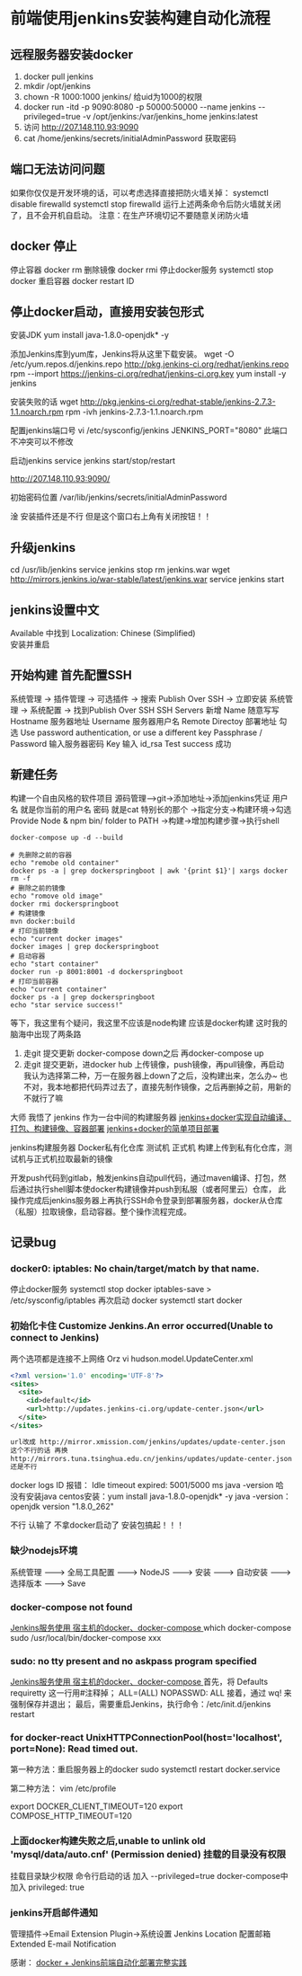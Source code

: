 # 前端使用jenkins安装构建自动化流程
## 远程服务器安装docker
1. docker pull jenkins
2. mkdir /opt/jenkins
3. chown -R 1000:1000 jenkins/    给uid为1000的权限
4. docker run -itd -p 9090:8080 -p 50000:50000 --name jenkins --privileged=true  -v /opt/jenkins:/var/jenkins_home jenkins:latest
5. 访问 http://207.148.110.93:9090
6. cat /home/jenkins/secrets/initialAdminPassword 获取密码


## 端口无法访问问题
如果你仅仅是开发环境的话，可以考虑选择直接把防火墙关掉：
systemctl disable firewalld
systemctl stop firewalld
运行上述两条命令后防火墙就关闭了，且不会开机自启动。
注意：在生产环境切记不要随意关闭防火墙
## docker 停止
停止容器 docker rm
删除镜像 docker rmi
停止docker服务 systemctl stop docker
重启容器 docker restart ID
## 停止docker启动，直接用安装包形式
安装JDK
yum install java-1.8.0-openjdk* -y 

添加Jenkins库到yum库，Jenkins将从这里下载安装。
wget -O /etc/yum.repos.d/jenkins.repo http://pkg.jenkins-ci.org/redhat/jenkins.repo
rpm --import https://jenkins-ci.org/redhat/jenkins-ci.org.key
yum install -y jenkins

安装失败的话
wget http://pkg.jenkins-ci.org/redhat-stable/jenkins-2.7.3-1.1.noarch.rpm
rpm -ivh jenkins-2.7.3-1.1.noarch.rpm

配置jenkins端口号
vi /etc/sysconfig/jenkins
JENKINS_PORT="8080"  此端口不冲突可以不修改 

启动jenkins
service jenkins start/stop/restart

http://207.148.110.93:9090/

初始密码位置
/var/lib/jenkins/secrets/initialAdminPassword 

淦 安装插件还是不行 但是这个窗口右上角有关闭按钮！！
## 升级jenkins
cd /usr/lib/jenkins
service jenkins stop
rm jenkins.war
wget http://mirrors.jenkins.io/war-stable/latest/jenkins.war
service jenkins start

## jenkins设置中文
Available 中找到 Localization: Chinese (Simplified)  
安装并重启

## 开始构建 首先配置SSH
系统管理 -> 插件管理 -> 可选插件 -> 搜索 Publish Over SSH -> 立即安装
系统管理 -> 系统配置 -> 找到Publish Over SSH
SSH Servers 新增
Name 随意写写
Hostname 服务器地址
Username 服务器用户名
Remote Directoy 部署地址
勾选 Use password authentication, or use a different key
Passphrase / Password	 输入服务器密码
Key 输入 id_rsa
Test
success 成功

## 新建任务
构建一个自由风格的软件项目
源码管理—>git->添加地址->添加jenkins凭证
用户名 就是你当前的用户名
密码 就是cat 特别长的那个
->指定分支->构建环境->勾选 Provide Node & npm bin/ folder to PATH
->构建->增加构建步骤->执行shell
```shell
docker-compose up -d --build

# 先删除之前的容器
echo "remobe old container"
docker ps -a | grep dockerspringboot | awk '{print $1}'| xargs docker rm -f
# 删除之前的镜像
echo "romove old image"
docker rmi dockerspringboot
# 构建镜像
mvn docker:build
# 打印当前镜像
echo "current docker images"
docker images | grep dockerspringboot
# 启动容器
echo "start container"
docker run -p 8001:8001 -d dockerspringboot
# 打印当前容器
echo "current container"
docker ps -a | grep dockerspringboot
echo "star service success!"

```
等下，我这里有个疑问，我这里不应该是node构建 应该是docker构建
这时我的脑海中出现了两条路
1. 走git 提交更新 docker-compose down之后 再docker-compose up
2. 走git 提交更新，进docker hub 上传镜像，push镜像，再pull镜像，再启动
我认为选择第二种，万一在服务器上down了之后，没构建出来，怎么办~
也不对，我本地都把代码弄过去了，直接先制作镜像，之后再删掉之前，用新的不就行了嘛

大师 我悟了 jenkins 作为一台中间的构建服务器
[jenkins+docker实现自动编译、打包、构建镜像、容器部署](https://blog.csdn.net/xiaoxiangzi520/article/details/88842200)
[jenkins+docker的简单项目部署](https://www.pianshen.com/article/3247382361/)

jenkins构建服务器 Docker私有化仓库 测试机 正式机
构建上传到私有化仓库，测试机与正式机拉取最新的镜像

开发push代码到gitlab，触发jenkins自动pull代码，通过maven编译、打包，然后通过执行shell脚本使docker构建镜像并push到私服（或者阿里云）仓库，
此操作完成后jenkins服务器上再执行SSH命令登录到部署服务器，docker从仓库（私服）拉取镜像，启动容器。整个操作流程完成。

## 记录bug
###  docker0: iptables: No chain/target/match by that name.
停止docker服务 systemctl stop docker
iptables-save >  /etc/sysconfig/iptables
再次启动 docker systemctl start docker
### 初始化卡住 Customize Jenkins.An error occurred(Unable to connect to Jenkins)
两个选项都是连接不上网络 Orz
vi hudson.model.UpdateCenter.xml
```xml
<?xml version='1.0' encoding='UTF-8'?>
<sites>
  <site>
    <id>default</id>
    <url>http://updates.jenkins-ci.org/update-center.json</url>
  </site>
</sites>

url改成 http://mirror.xmission.com/jenkins/updates/update-center.json
这个不行的话 再换
http://mirrors.tuna.tsinghua.edu.cn/jenkins/updates/update-center.json
还是不行
```
docker logs ID 报错：
Idle timeout expired: 5001/5000 ms
java -version
哈 没有安装java
centos安装：yum install java-1.8.0-openjdk* -y 
java -version：
openjdk version "1.8.0_262"

不行 认输了 不拿docker启动了
安装包搞起！！！
### 缺少nodejs环境
系统管理 ---> 全局工具配置 ---> NodeJS ---> 安装 ---> 自动安装 ---> 选择版本 ---> Save
### docker-compose not found
[Jenkins服务使用 宿主机的docker、docker-compose ](https://www.cnblogs.com/zhongyuanzhao000/p/11681474.html)
which docker-compose
sudo /usr/local/bin/docker-compose  xxx
### sudo: no tty present and no askpass program specified
[Jenkins服务使用 宿主机的docker、docker-compose ](https://www.cnblogs.com/zhongyuanzhao000/p/11681474.html)
首先，将   Defaults    requiretty  这一行用#注释掉；
ALL=(ALL) NOPASSWD: ALL
接着，通过 wq! 来强制保存并退出；
最后，需要重启Jenkins，执行命令：/etc/init.d/jenkins restart
### for docker-react  UnixHTTPConnectionPool(host='localhost', port=None): Read timed out.
第一种方法：重启服务器上的docker
sudo systemctl restart docker.service

第二种方法：
vim /etc/profile

export DOCKER_CLIENT_TIMEOUT=120
export COMPOSE_HTTP_TIMEOUT=120

### 上面docker构建失败之后,unable to unlink old 'mysql/data/auto.cnf' (Permission denied) 挂载的目录没有权限
挂载目录缺少权限
命令行启动的话 加入 --privileged=true
docker-compose中加入    privileged: true

### jenkins开启邮件通知
管理插件->Email Extension Plugin->系统设置
Jenkins Location 配置邮箱
Extended E-mail Notification


感谢：
[docker + Jenkins前端自动化部署完整实践](https://blog.csdn.net/weixin_43983850/article/details/107055722)


